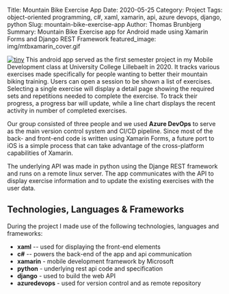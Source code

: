 Title: Mountain Bike Exercise App
Date: 2020-05-25
Category: Project
Tags: object-oriented programming, c#, xaml, xamarin, api, azure devops, django, python
Slug: mountain-bike-exercise-app
Author: Thomas Brunbjerg
Summary: Mountain Bike Exercise app for Android made using Xamarin Forms and Django REST Framework
featured_image: img/mtbxamarin_cover.gif

[![tiny]({static}/img/mtbxamarin_02.jpg)]({static}/img/mtbxamarin_02.jpg)
This android app served as the first semester project in my Mobile Development class at University College Lillebaelt in 2020. It tracks various exercises made specifically for people wanting to better their mountain biking training. Users can open a session to be shown a list of exercises. Selecting a single exercise will display a detail page showing the required sets and repetitions needed to complete the exercise. To track their progress, a progress bar will update, while a line chart displays the recent activity in number of completed exercises. 

Our group consisted of three people and we used **Azure DevOps** to serve as the main version control system and CI/CD pipeline. Since most of the back- and front-end code is written using Xamarin Forms, a future port to iOS is a simple process that can take advantage of the cross-platform capabilities of Xamarin. 

The underlying API was made in python using the Djange REST framework and runs on a remote linux server. The app communicates with the API to display exercise information and to update the existing exercises with the user data. 

## Technologies, Languages & Frameworks

During the project I made use of the following technologies, languages and frameworks:

- **xaml** -- used for displaying the front-end elements
- **c#** -- powers the back-end of the app and api communication
- **xamarin** - mobile development framework by Microsoft
- **python** - underlying rest api code and specification
- **django** - used to build the web API
- **azuredevops** - used for version control and as remote repository





